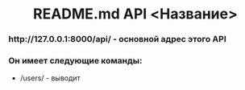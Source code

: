 <h1 align="center">README.md API <Название></h1>

<h3>http://127.0.0.1:8000/api/ - основной адрес этого API</h3>
<h3>Он имеет следующие команды:</h3>
<ul>
<li>/users/ - выводит </li>

</ul>